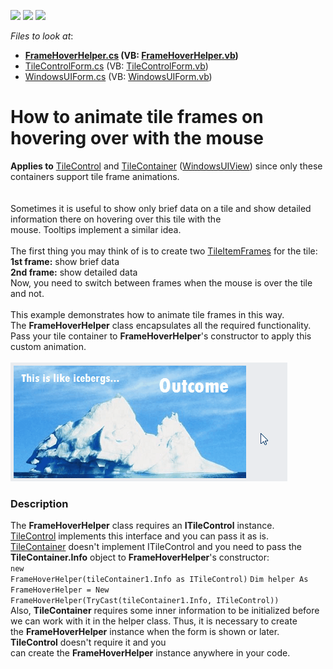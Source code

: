 <!-- default badges list -->
![](https://img.shields.io/endpoint?url=https://codecentral.devexpress.com/api/v1/VersionRange/128616113/14.1.3%2B)
[![](https://img.shields.io/badge/Open_in_DevExpress_Support_Center-FF7200?style=flat-square&logo=DevExpress&logoColor=white)](https://supportcenter.devexpress.com/ticket/details/T549254)
[![](https://img.shields.io/badge/📖_How_to_use_DevExpress_Examples-e9f6fc?style=flat-square)](https://docs.devexpress.com/GeneralInformation/403183)
<!-- default badges end -->
<!-- default file list -->
*Files to look at*:

* **[FrameHoverHelper.cs](./CS/FrameHoverHelper.cs) (VB: [FrameHoverHelper.vb](./VB/FrameHoverHelper.vb))**
* [TileControlForm.cs](./CS/TileControlForm.cs) (VB: [TileControlForm.vb](./VB/TileControlForm.vb))
* [WindowsUIForm.cs](./CS/WindowsUIForm.cs) (VB: [WindowsUIForm.vb](./VB/WindowsUIForm.vb))
<!-- default file list end -->
# How to animate tile frames on hovering over with the mouse


<p><strong>Applies to</strong> <a href="https://documentation.devexpress.com/WindowsForms/10998/Controls-and-Libraries/Navigation-Controls/Tile-Control">TileControl</a> and <a href="https://documentation.devexpress.com/WindowsForms/11771/Controls-and-Libraries/Application-UI-Manager/Views/WindowsUI-View/Content-Containers">TileContainer</a> (<a href="https://documentation.devexpress.com/WindowsForms/11854/Controls-and-Libraries/Application-UI-Manager/Views/WindowsUI-View">WindowsUIView</a>) since only these containers support tile frame animations.<br><br><br>Sometimes it is useful to show only brief data on a tile and show detailed information there on hovering over this tile with the mouse. Tooltips implement a similar idea.<br><br>The first thing you may think of is to create two <a href="https://documentation.devexpress.com/WindowsForms/DevExpress.XtraEditors.TileItemFrame.class">TileItemFrame</a><u>s</u> for the tile:<br><strong>1st frame:</strong> show brief data<br><strong>2nd frame:</strong> show detailed data<br>Now, you need to switch between frames when the mouse is over the tile and not.<br><br>This example demonstrates how to animate tile frames in this way. The <strong>FrameHoverHelper</strong> class encapsulates all the required functionality. Pass your tile container to <strong>FrameHoverHelper</strong>'s constructor to apply this custom animation.<br><br><img src="https://raw.githubusercontent.com/DevExpress-Examples/how-to-animate-tile-frames-on-hovering-over-with-the-mouse-t549254/14.1.3+/media/f6625d22-0e89-40f5-b4c0-33aa5158a141.png"></p>


<h3>Description</h3>

The&nbsp;<strong>FrameHoverHelper</strong>&nbsp;class requires an <strong>ITileControl</strong> instance. <a href="https://documentation.devexpress.com/WindowsForms/10998/Controls-and-Libraries/Navigation-Controls/Tile-Control">TileControl</a>&nbsp;implements this interface and you can pass it as is. <a href="https://documentation.devexpress.com/WindowsForms/11771/Controls-and-Libraries/Application-UI-Manager/Views/WindowsUI-View/Content-Containers">TileContainer</a> doesn't implement&nbsp;ITileControl and you need to pass the <strong>TileContainer.Info</strong> object to <strong>FrameHoverHelper</strong>'s&nbsp;constructor:<br>
<code lang="cs">new FrameHoverHelper(tileContainer1.Info as ITileControl)</code>
<code lang="vb">Dim helper As FrameHoverHelper = New FrameHoverHelper(TryCast(tileContainer1.Info, ITileControl))</code>
<br>Also, <strong>TileContainer</strong> requires some inner information to be initialized before we can work with it in the helper class. Thus, it is necessary to create the&nbsp;<strong>FrameHoverHelper</strong>&nbsp;instance when the form is shown or later. <strong>TileControl</strong> doesn't require it and you can&nbsp;create&nbsp;the&nbsp;<strong>FrameHoverHelper</strong>&nbsp;instance anywhere in your code.

<br/>


